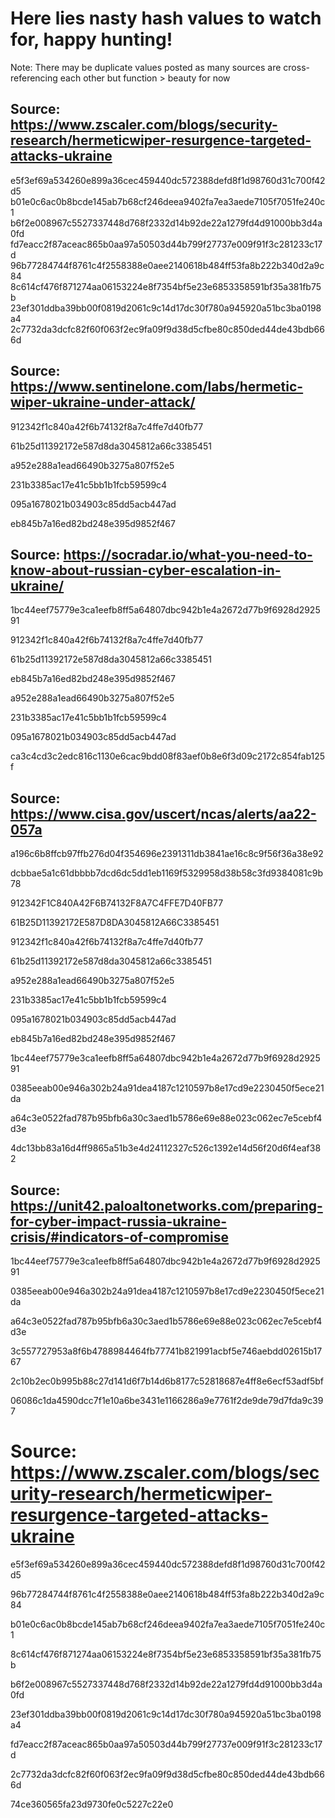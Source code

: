 # Here lies nasty hash values to watch for, happy hunting!
Note: There may be duplicate values posted as many sources are cross-referencing each other but function > beauty for now

## Source: https://www.zscaler.com/blogs/security-research/hermeticwiper-resurgence-targeted-attacks-ukraine

e5f3ef69a534260e899a36cec459440dc572388defd8f1d98760d31c700f42d5
b01e0c6ac0b8bcde145ab7b68cf246deea9402fa7ea3aede7105f7051fe240c1
b6f2e008967c5527337448d768f2332d14b92de22a1279fd4d91000bb3d4a0fd
fd7eacc2f87aceac865b0aa97a50503d44b799f27737e009f91f3c281233c17d
96b77284744f8761c4f2558388e0aee2140618b484ff53fa8b222b340d2a9c84
8c614cf476f871274aa06153224e8f7354bf5e23e6853358591bf35a381fb75b
23ef301ddba39bb00f0819d2061c9c14d17dc30f780a945920a51bc3ba0198a4
2c7732da3dcfc82f60f063f2ec9fa09f9d38d5cfbe80c850ded44de43bdb666d

## Source: https://www.sentinelone.com/labs/hermetic-wiper-ukraine-under-attack/

912342f1c840a42f6b74132f8a7c4ffe7d40fb77

61b25d11392172e587d8da3045812a66c3385451

a952e288a1ead66490b3275a807f52e5

231b3385ac17e41c5bb1b1fcb59599c4

095a1678021b034903c85dd5acb447ad

eb845b7a16ed82bd248e395d9852f467

## Source: https://socradar.io/what-you-need-to-know-about-russian-cyber-escalation-in-ukraine/

1bc44eef75779e3ca1eefb8ff5a64807dbc942b1e4a2672d77b9f6928d292591

912342f1c840a42f6b74132f8a7c4ffe7d40fb77

61b25d11392172e587d8da3045812a66c3385451

eb845b7a16ed82bd248e395d9852f467

a952e288a1ead66490b3275a807f52e5

231b3385ac17e41c5bb1b1fcb59599c4

095a1678021b034903c85dd5acb447ad

ca3c4cd3c2edc816c1130e6cac9bdd08f83aef0b8e6f3d09c2172c854fab125f 

## Source: https://www.cisa.gov/uscert/ncas/alerts/aa22-057a

a196c6b8ffcb97ffb276d04f354696e2391311db3841ae16c8c9f56f36a38e92

dcbbae5a1c61dbbbb7dcd6dc5dd1eb1169f5329958d38b58c3fd9384081c9b78

912342F1C840A42F6B74132F8A7C4FFE7D40FB77

61B25D11392172E587D8DA3045812A66C3385451

912342f1c840a42f6b74132f8a7c4ffe7d40fb77

61b25d11392172e587d8da3045812a66c3385451

a952e288a1ead66490b3275a807f52e5

231b3385ac17e41c5bb1b1fcb59599c4

095a1678021b034903c85dd5acb447ad

eb845b7a16ed82bd248e395d9852f467

1bc44eef75779e3ca1eefb8ff5a64807dbc942b1e4a2672d77b9f6928d292591

0385eeab00e946a302b24a91dea4187c1210597b8e17cd9e2230450f5ece21da

a64c3e0522fad787b95bfb6a30c3aed1b5786e69e88e023c062ec7e5cebf4d3e

4dc13bb83a16d4ff9865a51b3e4d24112327c526c1392e14d56f20d6f4eaf382

## Source: https://unit42.paloaltonetworks.com/preparing-for-cyber-impact-russia-ukraine-crisis/#indicators-of-compromise

1bc44eef75779e3ca1eefb8ff5a64807dbc942b1e4a2672d77b9f6928d292591

0385eeab00e946a302b24a91dea4187c1210597b8e17cd9e2230450f5ece21da

a64c3e0522fad787b95bfb6a30c3aed1b5786e69e88e023c062ec7e5cebf4d3e

3c557727953a8f6b4788984464fb77741b821991acbf5e746aebdd02615b1767

2c10b2ec0b995b88c27d141d6f7b14d6b8177c52818687e4ff8e6ecf53adf5bf

06086c1da4590dcc7f1e10a6be3431e1166286a9e7761f2de9de79d7fda9c397


# Source: https://www.zscaler.com/blogs/security-research/hermeticwiper-resurgence-targeted-attacks-ukraine

e5f3ef69a534260e899a36cec459440dc572388defd8f1d98760d31c700f42d5

96b77284744f8761c4f2558388e0aee2140618b484ff53fa8b222b340d2a9c84

b01e0c6ac0b8bcde145ab7b68cf246deea9402fa7ea3aede7105f7051fe240c1

8c614cf476f871274aa06153224e8f7354bf5e23e6853358591bf35a381fb75b

b6f2e008967c5527337448d768f2332d14b92de22a1279fd4d91000bb3d4a0fd

23ef301ddba39bb00f0819d2061c9c14d17dc30f780a945920a51bc3ba0198a4

fd7eacc2f87aceac865b0aa97a50503d44b799f27737e009f91f3c281233c17d

2c7732da3dcfc82f60f063f2ec9fa09f9d38d5cfbe80c850ded44de43bdb666d

74ce360565fa23d9730fe0c5227c22e0
